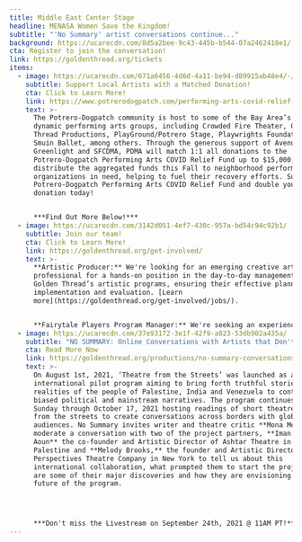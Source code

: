```yaml
---
title: Middle East Center Stage
headline: MENASA Women Save the Kingdom!
subtitle: "'No Summary' artist conversations continue..."
background: https://ucarecdn.com/8d5a2bee-9c43-445b-b544-07a2462418e1/
cta: Register to join the conversation!
link: https://goldenthread.org/tickets
items:
  - image: https://ucarecdn.com/671a6456-4d6d-4a11-be94-d89915ab48e4/-/crop/1080x569/0,76/-/preview/
    subtitle: Support Local Artists with a Matched Donation!
    cta: Click to Learn More!
    link: https://www.potrerodogpatch.com/performing-arts-covid-relief-fund
    text: >-
      The Potrero-Dogpatch community is host to some of the Bay Area’s most
      dynamic performing arts groups, including Crowded Fire Theater, Golden
      Thread Productions, PlayGround/Potrero Stage, Playwrights Foundation, and
      Smuin Ballet, among others. Through the generous support of Avenue
      Greenlight and SFCDMA, PDMA will match 1:1 all donations to the
      Potrero-Dogpatch Performing Arts COVID Relief Fund up to $15,000, and will
      distribute the aggregated funds this Fall to neighborhood performing arts
      organizations in need, helping to fuel their recovery efforts. Support the
      Potrero-Dogpatch Performing Arts COVID Relief Fund and double your
      donation today!


      ***Find Out More Below!***
  - image: https://ucarecdn.com/3142d051-4ef7-430c-957a-bd54c94c92b1/
    subtitle: Join our team!
    cta: Click to Learn More!
    link: https://goldenthread.org/get-involved/
    text: >-
      **Artistic Producer:** We're looking for an emerging creative arts
      professional for a hands-on position in the day-to-day management of
      Golden Thread’s artistic programs, ensuring their effective planning,
      implementation and evaluation. [Learn
      more](https://goldenthread.org/get-involved/jobs/).


      **Fairytale Players Program Manager:** We're seeking an experienced teaching artist or arts educator with a desire to manage a unique and dynamic theatre for young audience program through the production and touring of plays that broaden and develop deeper appreciation for diverse cultural traditions. [Learn more](https://goldenthread.org/get-involved/jobs/).
  - image: https://ucarecdn.com/37e93172-3e1f-42f9-a823-53db902a435a/
    subtitle: "NO SUMMARY: Online Conversations with Artists that Don't Fit in a Box!"
    cta: Read More Now
    link: https://goldenthread.org/productions/no-summary-conversations-with-artists-that-dont-fit-in-a-box/
    text: >-
      On August 1st, 2021, ‘Theatre from the Streets’ was launched as an
      international pilot program aiming to bring forth truthful stories and
      realities of the people of Palestine, India and Venezuela to contrast
      biased political and mainstream narratives. The program continues on every
      Sunday through October 17, 2021 hosting readings of short theatre works
      from the streets to create conversations across borders with global
      audiences. No Summary invites writer and theatre critic **Mona Merhi** to
      moderate a conversation with two of the project partners, **Iman
      Aoun** the co-founder and Artistic Director of Ashtar Theatre in Ramallah,
      Palestine and **Melody Brooks,** the founder and Artistic Director of New
      Perspectives Theatre Company in New York to tell us about this
      international collaboration, what prompted them to start the project, what
      are some of their major discoveries and how they are envisioning the
      future of the program.




      ***Don't miss the Livestream on September 24th, 2021 @ 11AM PT!***
---
```


